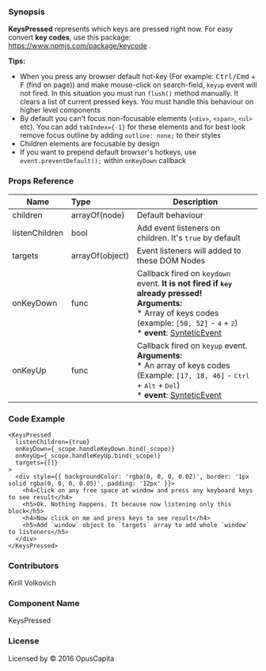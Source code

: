 ### Synopsis

**KeysPressed** represents which keys are pressed right now.
For easy convert **key codes**, use this package: https://www.npmjs.com/package/keycode .

**Tips:**
* When you press any browser default hot-key (For example: <kbd>Ctrl/Cmd</kbd> + <kbd>F</kbd> (find on page)) and make mouse-click on search-field,
`keyup` event will not fired. In this situation you must run `flush()` method manually. It clears a list of current pressed keys. You must handle this behaviour on higher level components
* By default you can't focus non-focusable elements (`<div>`, `<span>`, `<ul>` etc). You can add `tabIndex={-1}` for these elements and for best look remove focus outline by adding `outline: none;` to their styles
* Children elements are focusable by design
* If you want to prepend default browser's hotkeys, use `event.preventDefault();` within `onKeyDown` callback

### Props Reference

| Name                          | Type                  | Description                                                |
| ------------------------------|:----------------------| -----------------------------------------------------------|
| children | arrayOf(node) | Default behaviour |
| listenChildren | bool | Add event listeners on children. It's `true` by default |
| targets | arrayOf(object) | Event listeners will added to these DOM Nodes |
| onKeyDown | func | Callback fired on `keydown` event. **It is not fired if <kbd>key</kbd> already pressed!** <br /> **Arguments:** </br> * Array of keys codes (example: `[50, 52]` - <kbd>4</kbd> + <kbd>2</kbd>) <br /> * **event**: [SynteticEvent](https://facebook.github.io/react/docs/events.html) |
| onKeyUp | func | Callback fired on `keyup` event. <br /> **Arguments:** <br /> * An array of keys codes (Example: `[17, 18, 46]` - <kbd>Ctrl</kbd> + <kbd>Alt</kbd> + <kbd>Del</kbd>) <br /> * **event**: [SynteticEvent](https://facebook.github.io/react/docs/events.html) |


### Code Example

```
<KeysPressed
  listenChildren={true}
  onKeyDown={_scope.handleKeyDown.bind(_scope)}
  onKeyUp={_scope.handleKeyUp.bind(_scope)}
  targets={[]}
>
  <div style={{ backgroundColor: 'rgba(0, 0, 0, 0.02)', border: '1px solid rgba(0, 0, 0, 0.05)', padding: '12px' }}>
    <h4>Click on any free space at window and press any keyboard keys to see result</h4>
    <h5>Ok. Nothing happens. It because now listening only this block</h5>
    <h4>Now click on me and press keys to see result</h4>
    <h5>Add `window` object to `targets` array to add whole `window` to listeners</h5>
  </div>
</KeysPressed>
```

### Contributors

Kirill Volkovich

### Component Name

KeysPressed

### License

Licensed by © 2016 OpusCapita

